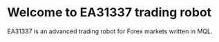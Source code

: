 # Welcome to EA31337 trading robot

EA31337 is an advanced trading robot for Forex markets written in MQL.
